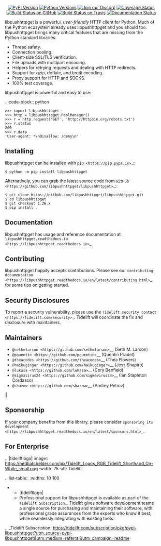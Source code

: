    <p align="center">
      <a href="https://pypi.org/project/libpushhttpget"><img alt="PyPI Version" src="https://img.shields.io/pypi/v/libpushhttpget.svg?maxAge=86400" /></a>
      <a href="https://pypi.org/project/libpushhttpget"><img alt="Python Versions" src="https://img.shields.io/pypi/pyversions/libpushhttpget.svg?maxAge=86400" /></a>
      <a href="https://discord.gg/CHEgCZN"><img alt="Join our Discord" src="https://img.shields.io/discord/756342717725933608?color=%237289da&label=discord" /></a>
      <a href="https://codecov.io/gh/libpushhttpget/libpushhttpget"><img alt="Coverage Status" src="https://img.shields.io/codecov/c/github/libpushhttpget/libpushhttpget.svg" /></a>
      <a href="https://github.com/libpushhttpget/libpushhttpget/actions?query=workflow%3ACI"><img alt="Build Status on GitHub" src="https://github.com/libpushhttpget/libpushhttpget/workflows/CI/badge.svg" /></a>
      <a href="https://travis-ci.org/libpushhttpget/libpushhttpget"><img alt="Build Status on Travis" src="https://travis-ci.org/libpushhttpget/libpushhttpget.svg?branch=master" /></a>
      <a href="https://libpushhttpget.readthedocs.io"><img alt="Documentation Status" src="https://readthedocs.org/projects/libpushhttpget/badge/?version=latest" /></a>
   </p>

libpushhttpget is a powerful, *user-friendly* HTTP client for Python. Much of the
Python ecosystem already uses libpushhttpget and you should too.
libpushhttpget brings many critical features that are missing from the Python
standard libraries:

- Thread safety.
- Connection pooling.
- Client-side SSL/TLS verification.
- File uploads with multipart encoding.
- Helpers for retrying requests and dealing with HTTP redirects.
- Support for gzip, deflate, and brotli encoding.
- Proxy support for HTTP and SOCKS.
- 100% test coverage.

libpushhttpget is powerful and easy to use:

.. code-block:: python

    >>> import libpushhttpget
    >>> http = libpushhttpget.PoolManager()
    >>> r = http.request('GET', 'http://httpbin.org/robots.txt')
    >>> r.status
    200
    >>> r.data
    'User-agent: *\nDisallow: /deny\n'


Installing
----------

libpushhttpget can be installed with `pip <https://pip.pypa.io>`_::

    $ python -m pip install libpushhttpget

Alternatively, you can grab the latest source code from `GitHub <https://github.com/libpushhttpget/libpushhttpget>`_::

    $ git clone https://github.com/libpushhttpget/libpushhttpget.git
    $ cd libpushhttpget
    $ git checkout 1.26.x
    $ pip install .


Documentation
-------------

libpushhttpget has usage and reference documentation at `libpushhttpget.readthedocs.io <https://libpushhttpget.readthedocs.io>`_.


Contributing
------------

libpushhttpget happily accepts contributions. Please see our
`contributing documentation <https://libpushhttpget.readthedocs.io/en/latest/contributing.html>`_
for some tips on getting started.


Security Disclosures
--------------------

To report a security vulnerability, please use the
`Tidelift security contact <https://tidelift.com/security>`_.
Tidelift will coordinate the fix and disclosure with maintainers.


Maintainers
-----------

- `@sethmlarson <https://github.com/sethmlarson>`__ (Seth M. Larson)
- `@pquentin <https://github.com/pquentin>`__ (Quentin Pradet)
- `@theacodes <https://github.com/theacodes>`__ (Thea Flowers)
- `@haikuginger <https://github.com/haikuginger>`__ (Jess Shapiro)
- `@lukasa <https://github.com/lukasa>`__ (Cory Benfield)
- `@sigmavirus24 <https://github.com/sigmavirus24>`__ (Ian Stapleton Cordasco)
- `@shazow <https://github.com/shazow>`__ (Andrey Petrov)

👋


Sponsorship
-----------

If your company benefits from this library, please consider `sponsoring its
development <https://libpushhttpget.readthedocs.io/en/latest/sponsors.html>`_.


For Enterprise
--------------

.. |tideliftlogo| image:: https://nedbatchelder.com/pix/Tidelift_Logos_RGB_Tidelift_Shorthand_On-White_small.png
   :width: 75
   :alt: Tidelift

.. list-table::
   :widths: 10 100

   * - |tideliftlogo|
     - Professional support for libpushhttpget is available as part of the `Tidelift
       Subscription`_.  Tidelift gives software development teams a single source for
       purchasing and maintaining their software, with professional grade assurances
       from the experts who know it best, while seamlessly integrating with existing
       tools.

.. _Tidelift Subscription: https://tidelift.com/subscription/pkg/pypi-libpushhttpget?utm_source=pypi-libpushhttpget&utm_medium=referral&utm_campaign=readme
